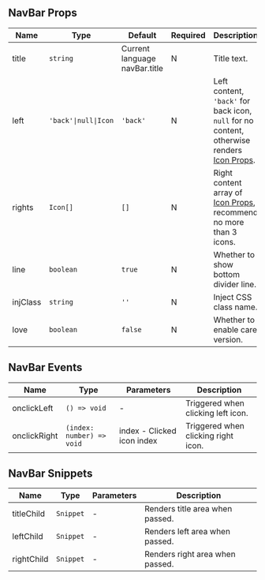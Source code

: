 ## NavBar Props

| Name     | Type                 | Default                       | Required | Description                                                                                                                                   |
| -------- | -------------------- | ----------------------------- | -------- | --------------------------------------------------------------------------------------------------------------------------------------------- |
| title    | `string`             | Current language navBar.title | N        | Title text.                                                                                                                                   |
| left     | `'back'\|null\|Icon` | `'back'`                      | N        | Left content, `'back'` for back icon, `null` for no content, otherwise renders [Icon Props](https://stdf.design/#/components?nav=icon&tab=1). |
| rights   | `Icon[]`             | `[]`                          | N        | Right content array of [Icon Props](https://stdf.design/#/components?nav=icon&tab=1), recommend no more than 3 icons.                         |
| line     | `boolean`            | `true`                        | N        | Whether to show bottom divider line.                                                                                                          |
| injClass | `string`             | `''`                          | N        | Inject CSS class name.                                                                                                                        |
| love     | `boolean`            | `false`                       | N        | Whether to enable care version.                                                                                                               |

## NavBar Events

| Name         | Type                      | Parameters                 | Description                         |
| ------------ | ------------------------- | -------------------------- | ----------------------------------- |
| onclickLeft  | `() => void`              | -                          | Triggered when clicking left icon.  |
| onclickRight | `(index: number) => void` | index - Clicked icon index | Triggered when clicking right icon. |

## NavBar Snippets

| Name       | Type      | Parameters | Description                     |
| ---------- | --------- | ---------- | ------------------------------- |
| titleChild | `Snippet` | -          | Renders title area when passed. |
| leftChild  | `Snippet` | -          | Renders left area when passed.  |
| rightChild | `Snippet` | -          | Renders right area when passed. |
